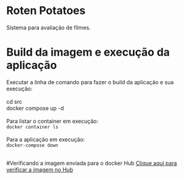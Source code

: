 # Roten Potatoes
Sistema para avaliação de filmes.

# Build da imagem e execução da aplicação

Executar a linha de comando para fazer o build da aplicação e sua execução: </br></br>
cd src</br>
docker compose up -d</br></br>
Para listar o container em execução: </br>
`docker container ls` </br></br>
Para a aplicação em execução: </br>
`docker-compose down` </br></br>

#Verificando a imagem enviada para o docker Hub
[Clique aqui para verificar a imagem no Hub](https://hub.docker.com/repository/docker/evvolpe/rotten-potatoes)